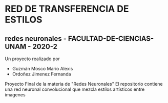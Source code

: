 # RED DE TRANSFERENCIA DE ESTILOS
## redes neuronales - FACULTAD-DE-CIENCIAS-UNAM - 2020-2

Un proyecto realizado por

  - Guzmán Mosco Mario Alexis
  - Ordoñez Jimenez Fernanda

Proyecto Final de la materia de "Redes Neuronales"
El repositorio contiene una red neuronal convolucional que mezcla estílos artísticos
entre imagenes

